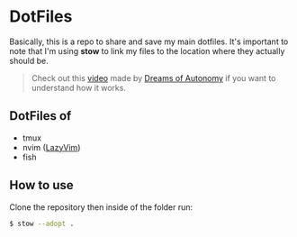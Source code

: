 # DotFiles

Basically, this is a repo to share and save my main dotfiles.
It's important to note that I'm using **stow** to link my files to the location where they actually should be.

> Check out this [video](https://youtu.be/y6XCebnB9gs) made by [Dreams of Autonomy](https://www.youtube.com/@dreamsofautonomy) if you want to understand how it works.

## DotFiles of

- tmux
- nvim ([LazyVim](www.lazyvim.org))
- fish

## How to use

Clone the repository then inside of the folder run:

```bash
$ stow --adopt .
```
